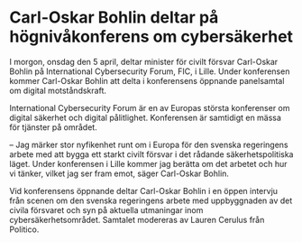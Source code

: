 # Carl-Oskar Bohlin deltar på högnivåkonferens om cybersäkerhet

I morgon, onsdag den 5 april, deltar minister för civilt försvar Carl-Oskar Bohlin på International Cybersecurity Forum, FIC, i Lille. Under konferensen kommer Carl-Oskar Bohlin att delta i konferensens öppnande panelsamtal om digital motståndskraft.

International Cybersecurity Forum är en av Europas största konferenser om digital säkerhet och digital pålitlighet. Konferensen är samtidigt en mässa för tjänster på området.

– Jag märker stor nyfikenhet runt om i Europa för den svenska regeringens arbete med att bygga ett starkt civilt försvar i det rådande säkerhetspolitiska läget. Under konferensen i Lille kommer jag berätta om det arbetet och hur vi tänker, vilket jag ser fram emot, säger Carl-Oskar Bohlin.

Vid konferensens öppnande deltar Carl-Oskar Bohlin i en öppen intervju från scenen om den svenska regeringens arbete med uppbyggnaden av det civila försvaret och syn på aktuella utmaningar inom cybersäkerhetsområdet. Samtalet modereras av Lauren Cerulus från Politico.

